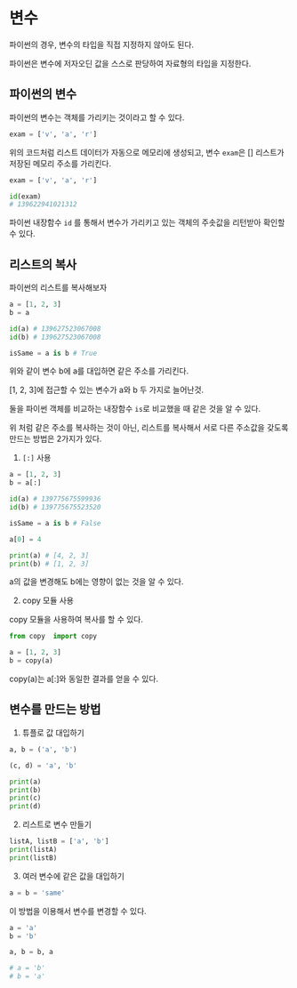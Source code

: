 # 변수

파이썬의 경우, 변수의 타입을 직접 지정하지 않아도 된다.

파이썬은 변수에 저자오딘 값을 스스로 판당하여 자료형의 타입을 지정한다.

## 파이썬의 변수

파이썬의 변수는 객체를 가리키는 것이라고 할 수 있다.

```py
exam = ['v', 'a', 'r']
```

위의 코드처럼 리스트 데이터가 자동으로 메모리에 생성되고, 변수 `exam`은 [] 리스트가 저장된 메모리 주소를 가리킨다.

```py
exam = ['v', 'a', 'r']

id(exam)
# 139622941021312
```

파이썬 내장함수 `id` 를 통해서 변수가 가리키고 있는 객체의 주솟값을 리턴받아 확인할 수 있다.

## 리스트의 복사

파이썬의 리스트를 복사해보자

```py
a = [1, 2, 3]
b = a

id(a) # 139627523067008
id(b) # 139627523067008

isSame = a is b # True
```

위와 같이 변수 b에 a를 대입하면 같은 주소를 가리킨다.

[1, 2, 3]에 접근할 수 있는 변수가 a와 b 두 가지로 늘어난것.

둘을 파이썬 객체를 비교하는 내장함수 `is`로 비교했을 때 같은 것을 알 수 있다.

위 처럼 같은 주소를 복사하는 것이 아닌, 리스트를 복사해서 서로 다른 주소값을 갖도록 만드는 방법은 2가지가 있다.

1. `[:]` 사용

```py
a = [1, 2, 3]
b = a[:]

id(a) # 139775675599936
id(b) # 139775675523520

isSame = a is b # False

a[0] = 4

print(a) # [4, 2, 3]
print(b) # [1, 2, 3]
```

a의 값을 변경해도 b에는 영향이 없는 것을 알 수 있다.

2. copy 모듈 사용

copy 모듈을 사용하여 복사를 할 수 있다.

```py
from copy  import copy

a = [1, 2, 3]
b = copy(a)
```

copy(a)는 a[:]와 동일한 결과를 얻을 수 있다.

## 변수를 만드는 방법

1. 튜플로 값 대입하기

```py
a, b = ('a', 'b')

(c, d) = 'a', 'b'

print(a)
print(b)
print(c)
print(d)
```

2. 리스트로 변수 만들기

```py
listA, listB = ['a', 'b']
print(listA)
print(listB)
```

3. 여러 변수에 같은 값을 대입하기

```py
a = b = 'same'
```

이 방법을 이용해서 변수를 변경할 수 있다.

```py
a = 'a'
b = 'b'

a, b = b, a

# a = 'b'
# b = 'a'
```
